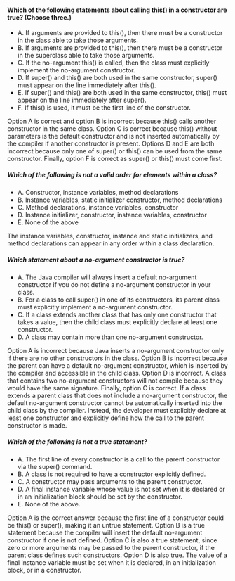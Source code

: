 #### Which of the following statements about calling this() in a constructor are true? (Choose three.)
* A. If arguments are provided to this(), then there must be a constructor in the class able to take those arguments.
* B. If arguments are provided to this(), then there must be a constructor in the superclass able to take those arguments.
* C. If the no-argument this() is called, then the class must explicitly implement the no-argument constructor.
* D. If super() and this() are both used in the same constructor, super() must appear on the line immediately after this().
* E. If super() and this() are both used in the same constructor, this() must appear on the line immediately after super().
* F. If this() is used, it must be the first line of the constructor.

Option A is correct and option B is incorrect because this()
calls another constructor in the same class.
Option C is correct because this() without parameters is the default constructor
and is not inserted automatically by the compiler if another constructor is present.
Options D and E are both incorrect because only one of super()
or this() can be used from the same constructor.
Finally, option F is correct as super() or this() must come first.

##### Which of the following is not a valid order for elements within a class?
* A. Constructor, instance variables, method declarations
* B. Instance variables, static initializer constructor, method declarations
* C. Method declarations, instance variables, constructor
* D. Instance initializer, constructor, instance variables, constructor
* E. None of the above

The instance variables, constructor, instance and static initializers,
and method declarations can appear in any order within a class declaration.

##### Which statement about a no-argument constructor is true?
* A. The Java compiler will always insert a default no-argument constructor if you do not define a no-argument constructor in your class.
* B. For a class to call super() in one of its constructors, its parent class must explicitly implement a no-argument constructor.
* C. If a class extends another class that has only one constructor that takes a value, then the child class must explicitly declare at least one constructor.
* D. A class may contain more than one no-argument constructor.

Option A is incorrect because Java inserts a no-argument constructor
only if there are no other constructors in the class.
Option B is incorrect because the parent can have a default no-argument constructor,
which is inserted by the compiler and accessible in the child class. Option D is incorrect.
A class that contains two no-argument constructors will not compile because they would have the same signature.
Finally, option C is correct. If a class extends a parent class that does not include a no-argument constructor,
the default no-argument constructor cannot be automatically inserted into the child class by the compiler.
Instead, the developer must explicitly declare at least
one constructor and explicitly define how the call to the parent constructor is made.

##### Which of the following is not a true statement?
* A. The first line of every constructor is a call to the parent constructor via the super() command.
* B. A class is not required to have a constructor explicitly defined.
* C. A constructor may pass arguments to the parent constructor.
* D. A final instance variable whose value is not set when it is declared or in an initialization block should be set by the constructor.
* E. None of the above.

Option A is the correct answer because the first line
of a constructor could be this() or super(), making it an untrue statement.
Option B is a true statement because the compiler
will insert the default no-argument constructor if one is not defined.
Option C is also a true statement, since zero or more arguments may be passed to the parent constructor,
if the parent class defines such constructors. Option D is also true.
The value of a final instance variable must be set when it is declared,
in an initialization block, or in a constructor.